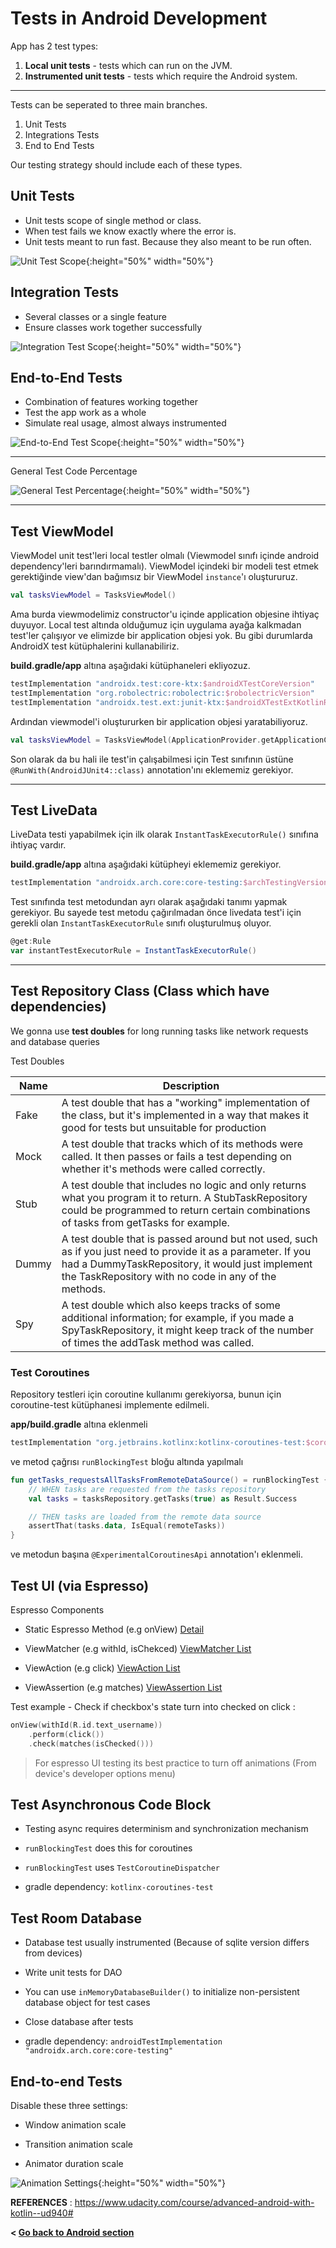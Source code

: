 # Tests in Android Development

App has 2 test types:

1. **Local unit tests** - tests which can run on the JVM.
2. **Instrumented unit tests** - tests which require the Android system.

---

Tests can be seperated to three main branches.

1. Unit Tests
2. Integrations Tests
3. End to End Tests

Our testing strategy should include each of these types.

## Unit Tests

- Unit tests scope of single method or class.
- When test fails we know exactly where the error is.
- Unit tests meant to run fast. Because they also meant to be run often.

![Unit Test Scope](/-images/unit_test_scope.png){:height="50%" width="50%"}

## Integration Tests

- Several classes or a single feature
- Ensure classes work together successfully

![Integration Test Scope](/-images/integration_test_scope.png){:height="50%" width="50%"}

## End-to-End Tests

- Combination of features working together
- Test the app work as a whole
- Simulate real usage, almost always instrumented

![End-to-End Test Scope](/-images/end_to_end_test_scope.png){:height="50%" width="50%"}

---

General Test Code Percentage

![General Test Percentage](/-images/test_percentage.png){:height="50%" width="50%"}

---

## Test ViewModel

ViewModel unit test'leri local testler olmalı (Viewmodel sınıfı içinde android dependency'leri barındırmamalı). ViewModel içindeki bir modeli test etmek gerektiğinde view'dan bağımsız bir ViewModel `instance`'ı oluştururuz.

```kotlin
val tasksViewModel = TasksViewModel()
```

Ama burda viewmodelimiz constructor'u içinde application objesine ihtiyaç duyuyor. Local test altında olduğumuz için
uygulama ayağa kalkmadan test'ler çalışıyor ve elimizde bir application objesi yok. Bu gibi durumlarda AndroidX test
kütüphalerini kullanabiliriz.

**build.gradle/app** altına aşağıdaki kütüphaneleri ekliyozuz.

```groovy
testImplementation "androidx.test:core-ktx:$androidXTestCoreVersion"
testImplementation "org.robolectric:robolectric:$robolectricVersion"
testImplementation "androidx.test.ext:junit-ktx:$androidXTestExtKotlinRunnerVersion"
```

Ardından viewmodel'i oluştururken bir application objesi yaratabiliyoruz.

```kotlin
val tasksViewModel = TasksViewModel(ApplicationProvider.getApplicationContext())
```

Son olarak da bu hali ile test'in çalışabilmesi için Test sınıfının üstüne `@RunWith(AndroidJUnit4::class)`
annotation'ını eklememiz gerekiyor.

---

## Test LiveData

LiveData testi yapabilmek için ilk olarak `InstantTaskExecutorRule()` sınıfına ihtiyaç vardır.

**build.gradle/app** altına aşağıdaki kütüpheyi eklememiz gerekiyor.

```groovy
testImplementation "androidx.arch.core:core-testing:$archTestingVersion"
```

Test sınıfında test metodundan ayrı olarak aşağıdaki tanımı yapmak gerekiyor. Bu sayede
test metodu çağırılmadan önce livedata test'i için gerekli olan `InstantTaskExecutorRule`
sınıfı oluşturulmuş oluyor.

```groovy
@get:Rule
var instantTestExecutorRule = InstantTaskExecutorRule()
```

---

## Test Repository Class (Class which have dependencies)

We gonna use **test doubles** for long running tasks like network requests and database queries

Test Doubles

| Name  |Description                                      |
|-------|-------------------------------------------------|
| Fake  | A test double that has a "working" implementation of the class, but it's implemented in a way that makes it good for tests but unsuitable for production |
| Mock  | A test double that tracks which of its methods were called. It then passes or fails a test depending on whether it's methods were called correctly. |
| Stub  | A test double that includes no logic and only returns what you program it to return. A StubTaskRepository could be programmed to return certain combinations of tasks from getTasks for example. |
| Dummy | A test double that is passed around but not used, such as if you just need to provide it as a parameter. If you had a DummyTaskRepository, it would just implement the TaskRepository with no code in any of the methods. |
| Spy   | A test double which also keeps tracks of some additional information; for example, if you made a SpyTaskRepository, it might keep track of the number of times the addTask method was called. |

### Test Coroutines

Repository testleri için coroutine kullanımı gerekiyorsa, bunun için coroutine-test kütüphanesi implemente edilmeli.

**app/build.gradle** altına eklenmeli

```groovy
testImplementation "org.jetbrains.kotlinx:kotlinx-coroutines-test:$coroutinesVersion"
```

ve metod çağrısı `runBlockingTest` bloğu altında yapılmalı

```kotlin
fun getTasks_requestsAllTasksFromRemoteDataSource() = runBlockingTest {
    // WHEN tasks are requested from the tasks repository
    val tasks = tasksRepository.getTasks(true) as Result.Success

    // THEN tasks are loaded from the remote data source
    assertThat(tasks.data, IsEqual(remoteTasks))
}
```

ve metodun başına `@ExperimentalCoroutinesApi` annotation'ı eklenmeli.

## Test UI (via Espresso)

Espresso Components

- Static Espresso Method (e.g onView) [Detail](https://developer.android.com/reference/androidx/test/espresso/Espresso.html#onView%28org.hamcrest.Matcher<android.view.View>%29)

- ViewMatcher (e.g withId, isChekced) [ViewMatcher List](https://developer.android.com/reference/androidx/test/espresso/matcher/ViewMatchers.html)

- ViewAction (e.g click) [ViewAction List](https://developer.android.com/reference/androidx/test/espresso/ViewAction.html)

- ViewAssertion (e.g matches) [ViewAssertion List](https://developer.android.com/reference/androidx/test/espresso/assertion/ViewAssertions#matches)

Test example - Check if checkbox's state turn into checked on click :

```kotlin
onView(withId(R.id.text_username))
    .perform(click())
    .check(matches(isChecked()))
```

> For espresso UI testing its best practice to turn off animations (From device's developer options menu)

## Test Asynchronous Code Block

- Testing async requires determinism and synchronization mechanism

- `runBlockingTest` does this for coroutines

- `runBlockingTest` uses `TestCoroutineDispatcher`

- gradle dependency: `kotlinx-coroutines-test`

## Test Room Database

- Database test usually instrumented (Because of sqlite version differs from devices)

- Write unit tests for DAO

- You can use `inMemoryDatabaseBuilder()` to initialize non-persistent database object for test cases

- Close database after tests

- gradle dependency: `androidTestImplementation "androidx.arch.core:core-testing"`

## End-to-end Tests

Disable these three settings:

- Window animation scale

- Transition animation scale

- Animator duration scale

![Animation Settings](/-images/end_to_end_test_settings.png){:height="50%" width="50%"}

**REFERENCES**
: <https://www.udacity.com/course/advanced-android-with-kotlin--ud940#>

**< [Go back to Android section](../android)**
